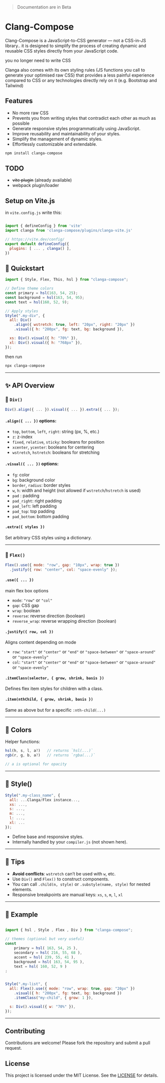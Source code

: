 > Documentation are in Beta

# Clang-Compose

Clang-Compose is a JavaScript-to-CSS generator — not a CSS-in-JS library.. it is designed to simplify the process of creating dynamic and reusable CSS styles directly from your JavaScript code.

you no longer need to write CSS

Clanga also comes with its own styling rules (JS functions you call to generate your optimised raw CSS) that provides a less painful experience compared to CSS or any technologies directly rely on it (e.g. Bootstrap and Tailwind)


## Features
* No more raw CSS
* Prevents you from writing styles that contradict each other as much as possible
* Generate responsive styles programmatically using JavaScript.
* Improve reusability and maintainability of your styles.
* Simplify the management of dynamic styles.
* Effortlessly customizable and extendable.

``` bash
npm install clanga-compose
```

## TODO

* ~~vite plugin~~ (already available)
* webpack plugin/loader

## Setup on Vite.js
in `vite.config.js` write this:

```javascript

import { defineConfig } from 'vite'
import clanga from 'clanga-compose/plugins/clanga-vite.js'

// https://vite.dev/config/
export default defineConfig({
  plugins: [ ... , clanga() ],
})


```

## 🧭 Quickstart

```js
import { Style, Flex, This, hsl } from "clanga-compose";

// Define theme colors
const primary = hsl(163, 54, 25);
const background = hsl(163, 54, 95);
const text = hsl(160, 52, 9);

// Apply styles
Style(".my-div", {
  all: Div()
    .align({ wstretch: true, left: "20px", right: "20px" })
    .visual({ h: "200px", fg: text, bg: background }),

  xs: Div().visual({ h: "70%" }),
  xl: Div().visual({ h: "768px" }),
});
```

then run
```bash
npx clanga-compose
```

---

## ✨ API Overview

### 🧱 `Div()`
```js
Div().align({ ... }).visual({ ... }).extra({ ... });
```

#### `.align({ ... })` options:
- `top`, `bottom`, `left`, `right`: string (px, %, etc.)
- `z`: z-index
- `fixed`, `relative`, `sticky`: booleans for position
- `xcenter`, `ycenter`: booleans for centering
- `wstretch`, `hstretch`: booleans for stretching

#### `.visual({ ... })` options:
- `fg`: color
- `bg`: background color
- `border`, `radius`: border styles
- `w`, `h`: width and height (not allowed if `wstretch`/`hstretch` is used)
- `pad` : padding
- `pad_right`: right padding
- `pad_left`: left padding
- `pad_top`: top padding
- `pad_bottom`: bottom padding

#### `.extra({ styles })`
Set arbitrary CSS styles using a dictionary.

---

### 🤸 `Flex()`

```js
Flex().use({ mode: "row", gap: "10px", wrap: true })
  .justify({ row: "center", col: "space-evenly" });
```

#### `.use({ ... })`
main flex box options
- `mode`: `"row"` or `"col"`
- `gap`: CSS gap
- `wrap`: boolean
- `reverse`: reverse direction (boolean)
- `reverse_wrap`: reverse wrapping direction (boolean)

#### `.justify({ row, col })`
Aligns content depending on mode
- `row`: `"start"` or `"center"` or `"end"` or `"space-between"` or `"space-around"` or `"space-evenly"`
- `col`: `"start"` or `"center"` or `"end"` or `"space-between"` or `"space-around"` or `"space-evenly"`

#### `.itemClass(selector, { grow, shrink, basis })`
Defines flex item styles for children with a class.

#### `.item(nthChild, { grow, shrink, basis })`
Same as above but for a specific `:nth-child(...)`

---

## 🎨 Colors

Helper functions:
```js
hsl(h, s, l, a?)   // returns `hsl(...)`
rgb(r, g, b, a?)   // returns `rgba(...)`

// a is optional for opacity
```

---

## 🧩 Style()

```js
Style(".my-class_name", {
  all: ...Clanga/Flex instance...,
  xs: ...,
  s: ...,
  m: ...,
  l: ...,
  xl: ...
});
```

- Define base and responsive styles.
- Internally handled by your `compiler.js` (not shown here).

---

## 🧠 Tips

- **Avoid conflicts**: `wstretch` can’t be used with `w`, etc.
- Use `Div()` and `Flex()` to construct components.
- You can call `.child(n, style)` or `.substyle(name, style)` for nested elements.
- Responsive breakpoints are manual keys: `xs`, `s`, `m`, `l`, `xl`

---

## 🧪 Example

```js

import { hsl , Style , Flex , Div } from "clanga-compose";

// themes (optional but very useful)
const
    primary = hsl( 163, 54, 25 ),
    secondary = hsl( 216, 55, 68 ),
    accent = hsl( 239, 55, 41 ),
    background = hsl( 163, 54, 95 ),
    text = hsl( 160, 52, 9 )
;


Style(".my-list", {
  all: Flex().use({ mode: "row", wrap: true, gap: "20px" })
    .visual({ h: "200px", fg: text, bg: background })
    .itemClass("my-child", { grow: 1 }),

  s: Div().visual({ w: "70%" }),
});
```

---

## Contributing

Contributions are welcome! Please fork the repository and submit a pull request.

## License

This project is licensed under the MIT License. See the [LICENSE](LICENSE.txt) for details.